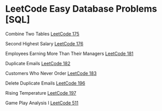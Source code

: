 # LeetCode Easy Database Problems [SQL]

Combine Two Tables [LeetCode 175](https://leetcode.com/problems/combine-two-tables/)

Second Highest Salary [LeetCode 176](https://leetcode.com/problems/second-highest-salary/)

Employees Earning More Than Their Managers [LeetCode 181](https://leetcode.com/problems/employees-earning-more-than-their-managers/)

Duplicate Emails [LeetCode 182](https://leetcode.com/problems/duplicate-emails/)

Customers Who Never Order [LeetCode 183](https://leetcode.com/problems/customers-who-never-order/)

Delete Duplicate Emails [LeetCode 196](https://leetcode.com/problems/delete-duplicate-emails/)

Rising Temperature [LeetCode 197](https://leetcode.com/problems/rising-temperature/)

Game Play Analysis I [LeetCode 511](https://leetcode.com/problems/game-play-analysis-i/)
